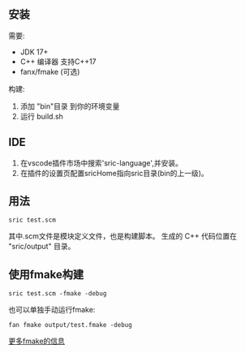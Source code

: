

## 安装

需要:
- JDK 17+
- C++ 编译器 支持C++17
- fanx/fmake (可选)

构建:
1. 添加 "bin"目录 到你的环境变量
2. 运行 build.sh

## IDE

1. 在vscode插件市场中搜索'sric-language',并安装。
2. 在插件的设置页配置sricHome指向sric目录(bin的上一级)。

## 用法

```
sric test.scm
```

其中.scm文件是模块定义文件，也是构建脚本。
生成的 C++ 代码位置在 "sric/output" 目录。

## 使用fmake构建
```
sric test.scm -fmake -debug
```

也可以单独手动运行fmake:
```
fan fmake output/test.fmake -debug
```

[更多fmake的信息](https://github.com/chunquedong/fmake)